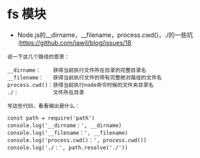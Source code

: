 # fs 模块

* Node.js的__dirname，__filename，process.cwd()，./的一些坑 :https://github.com/jawil/blog/issues/18

```
说一下这几个路径的意思：

__dirname：    获得当前执行文件所在目录的完整目录名
__filename：   获得当前执行文件的带有完整绝对路径的文件名
process.cwd()：获得当前执行node命令时候的文件夹目录名 
./：           文件所在目录

写这些代码，看看输出是什么：

const path = require('path')
console.log('__dirname：', __dirname)
console.log('__filename：', __filename)
console.log('process.cwd()：', process.cwd())
console.log('./：', path.resolve('./'))
```
